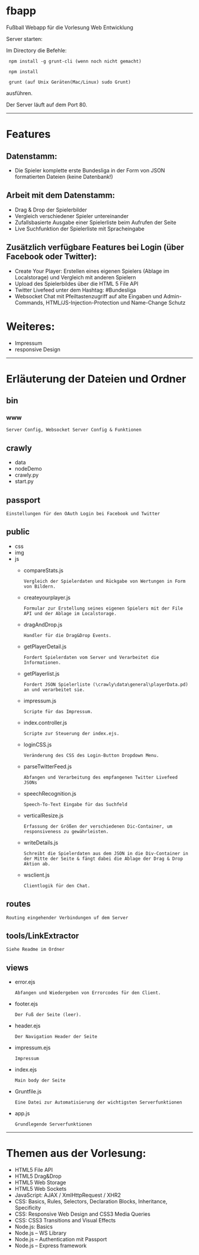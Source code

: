 # fbapp
Fußball Webapp für die Vorlesung Web Entwicklung

Server starten:

Im Directory die Befehle:

     npm install -g grunt-cli (wenn noch nicht gemacht)

     npm install

     grunt (auf Unix Geräten(Mac/Linux) sudo Grunt)

ausführen.

Der Server läuft auf dem Port 80.

---

# Features
## Datenstamm: 
*   Die Spieler komplette erste Bundesliga in der Form von JSON formatierten Dateien (keine Datenbank!)

## Arbeit mit dem Datenstamm:
*   Drag & Drop der Spielerbilder
*   Vergleich verschiedener Spieler untereinander
*   Zufallsbasierte Ausgabe einer Spielerliste beim Aufrufen der Seite
*   Live Suchfunktion der Spielerliste mit Spracheingabe

## Zusätzlich verfügbare Features bei Login (über Facebook oder Twitter):
*   Create Your Player: Erstellen eines eigenen Spielers (Ablage im Localstorage) und Vergleich mit anderen Spielern
*   Upload des Spielerbildes über die HTML 5 File API
*   Twitter Livefeed unter dem Hashtag: #Bundesliga
*   Websocket Chat mit Pfeiltastenzugriff auf alte Eingaben und Admin-Commands, HTML/JS-Injection-Protection und Name-Change Schutz

# Weiteres:
*   Impressum
*   responsive Design

---
  
# Erläuterung der Dateien und Ordner
## bin
### www
    Server Config, Websocket Server Config & Funktionen
## crawly
*   data
*   nodeDemo
*   crawly.py
*   start.py

## passport 
    Einstellungen für den OAuth Login bei Facebook und Twitter

## public
*   css
*   img
*   js
    *   compareStats.js
    
            Vergleich der Spielerdaten und Rückgabe von Wertungen in Form von Bildern.
    
    *   createyourplayer.js
    
            Formular zur Erstellung seines eigenen Spielers mit der File API und der Ablage im Localstorage.
    
    *   dragAndDrop.js
    
            Handler für die Drag&Drop Events.
    
    *   getPlayerDetail.js
    
            Fordert Spielerdaten vom Server und Verarbeitet die Informationen.
    
    *   getPlayerlist.js
    
            Fordert JSON Spielerliste (\crawly\data\general\playerData.pd) an und verarbeitet sie.
    
    *   impressum.js
    
            Scripte für das Impressum.
    
    *   index.controller.js
    
            Scripte zur Steuerung der index.ejs.
    
    *   loginCSS.js
    
            Veränderung des CSS des Login-Button Dropdown Menu.
    
    *   parseTwitterFeed.js
    
            Abfangen und Verarbeitung des empfangenen Twitter Livefeed JSONs
    
    *   speechRecognition.js
    
            Speech-To-Text Eingabe für das Suchfeld
    
    *   verticalResize.js
    
            Erfassung der Größen der verschiedenen Dic-Container, um responsiveness zu gewährleisten.
    
    *   writeDetails.js
    
            Schreibt die Spielerdaten aus dem JSON in die Div-Container in der Mitte der Seite & fängt dabei die Ablage der Drag & Drop Aktion ab.
    
    *   wsclient.js
    
            Clientlogik für den Chat.

## routes 

    Routing eingehender Verbindungen uf dem Server

## tools/LinkExtractor

    Siehe Readme im Ordner

## views

*   error.ejs

        Abfangen und Wiedergeben von Errorcodes für den Client.

*   footer.ejs

        Der Fuß der Seite (leer).

*   header.ejs

        Der Navigation Header der Seite

*   impressum.ejs
    
        Impressum

*   index.ejs    
    
        Main body der Seite

*   Gruntfile.js
    
        Eine Datei zur Automatisierung der wichtigsten Serverfunktionen

*   app.js
    
        Grundlegende Serverfunktionen

---

# Themen aus der Vorlesung:
*   HTML5 File API
*   HTML5 Drag&Drop
*   HTML5 Web Storage
*   HTML5 Web Sockets
*   JavaScript: AJAX / XmlHttpRequest / XHR2
*   CSS: Basics, Rules, Selectors, Declaration Blocks, Inheritance, Specificity
*   CSS: Responsive Web Design and CSS3 Media Queries
*   CSS: CSS3 Transitions and Visual Effects
*   Node.js: Basics
*   Node.js – WS Library
*   Node.js – Authentication mit Passport
*   Node.js – Express framework